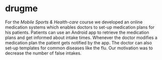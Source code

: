 # drugme

For the *Mobile Sports & Health-care* course we developed an online medication systems which enables doctors to set-up medication plans for his patients. Patients can use an Android app to retrieve the medication plans and get informed about intake times. Whenever the doctor modifies a medication plan the patient gets notified by the app. The doctor can also set-up templates for common diseases like the flu. Our motivation was to decrease the number of false intakes.
